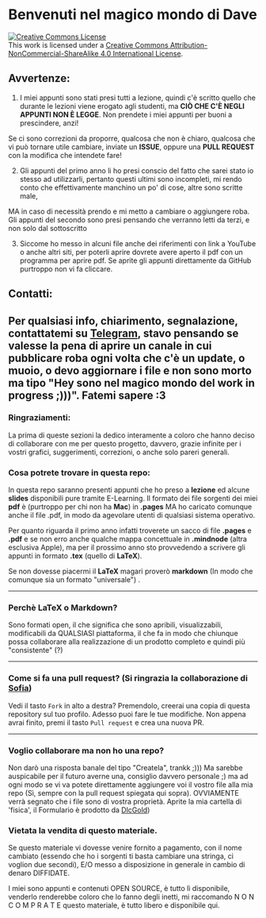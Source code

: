# Benvenuti nel magico mondo di Dave
<a rel="license" href="http://creativecommons.org/licenses/by-nc-sa/4.0/"><img alt="Creative Commons License" style="border-width:0" src="https://i.creativecommons.org/l/by-nc-sa/4.0/88x31.png" /></a><br />This work is licensed under a <a rel="license" href="http://creativecommons.org/licenses/by-nc-sa/4.0/">Creative Commons Attribution-NonCommercial-ShareAlike 4.0 International License</a>.

## Avvertenze:

1) I miei appunti sono stati presi tutti a lezione, quindi c'è scritto quello che durante le lezioni viene erogato agli studenti, ma **CIÒ CHE C'È NEGLI APPUNTI NON È LEGGE**. Non prendete i miei appunti per buoni a prescindere, anzi! 

Se ci sono correzioni da proporre, qualcosa che non è chiaro, qualcosa che vi può tornare utile cambiare, inviate un **ISSUE**, oppure una **PULL REQUEST** con la modifica che intendete fare!

2) Gli appunti del primo anno li ho presi conscio del fatto che sarei stato io stesso ad utilizzarli, pertanto questi ultimi sono incompleti, mi rendo conto che effettivamente manchino un po' di cose, altre sono scritte male,

MA in caso di necessità prendo e mi metto a cambiare o aggiungere roba. Gli appunti del secondo sono presi pensando che verranno letti da terzi, e non solo dal sottoscritto

3) Siccome ho messo in alcuni file anche dei riferimenti con link a YouTube o anche altri siti, per poterli aprire dovrete avere aperto il pdf con un programma per aprire pdf. Se aprite gli appunti direttamente da GitHub purtroppo non vi fa cliccare.

## Contatti:
Per qualsiasi info, chiarimento, segnalazione, contattatemi su [Telegram](https://t.me/cicciobistecca),
stavo pensando se valesse la pena di aprire un canale in cui pubblicare roba ogni volta che c'è un 
update, o muoio, o devo aggiornare i file e non sono morto ma tipo "Hey sono nel magico mondo del
work in progress ;)))". Fatemi sapere :3
------

### Ringraziamenti:

La prima di queste sezioni la dedico interamente a coloro che hanno deciso di collaborare
con me per questo progetto, davvero, grazie infinite per i vostri grafici, suggerimenti,
correzioni, o anche solo pareri generali. 

### Cosa potrete trovare in questa repo:

In questa repo saranno presenti appunti che ho preso a **lezione** ed  alcune **slides** disponibili pure tramite E-Learning. Il formato dei file sorgenti dei miei **pdf** è (purtroppo per chi non ha **Mac**) in **.pages** MA ho caricato comunque anche il file .pdf, in modo da agevolare utenti di qualsiasi sistema operativo.



Per quanto riguarda il primo anno infatti troverete un sacco di file **.pages** e **.pdf** e se non erro anche qualche mappa concettuale in **.mindnode** (altra esclusiva Apple), ma per il prossimo anno sto provvedendo a scrivere gli appunti in formato **.tex** (quello di **LaTeX**). 

Se non dovesse piacermi il **LaTeX** magari proverò **markdown** (In modo che comunque sia un formato "universale") . 

------

### Perchè LaTeX o Markdown?

Sono formati open, il che significa che sono apribili, visualizzabili, modificabili da QUALSIASI piattaforma, il che fa in modo che chiunque possa collaborare alla realizzazione di un prodotto completo e quindi più "consistente" (?)

------

### Come si fa una pull request? (Si ringrazia la collaborazione di [Sofia](https://github.com/amarusofia))
Vedi il tasto `Fork` in alto a destra? Premendolo, creerai una copia di questa repository sul tuo profilo.
Adesso puoi fare le tue modifiche. Non appena avrai finito, premi il tasto `Pull request` e crea una nuova PR. 

------

### Voglio collaborare ma non ho una repo?

Non darò una risposta banale del tipo "Createla", trankk ;))) Ma sarebbe auspicabile per il futuro averne una,
consiglio davvero personale ;) ma ad ogni modo se vi va potete direttamente aggiungere voi il vostro file alla
mia repo (Sì, sempre con la pull request spiegata qui sopra). OVVIAMENTE verrà segnato che i file sono di 
vostra proprietà. Aprite la mia cartella di 'fisica', il Formulario è prodotto da [DlcGold](https://github.com/dlcgold))

### Vietata la vendita di questo materiale.

Se questo materiale vi dovesse venire fornito a pagamento, con il nome cambiato (essendo che ho i sorgenti ti basta
cambiare una stringa, ci voglion due secondi), E/O messo a disposizione in generale in cambio di denaro DIFFIDATE.

I miei sono appunti e contenuti OPEN SOURCE, è tutto lì disponibile, venderlo renderebbe coloro che lo fanno 
degli inetti, mi raccomando N O N  C O M P R A T E questo materiale, è tutto libero e disponibile qui.








